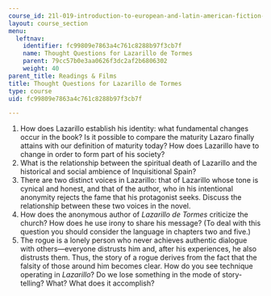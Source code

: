 ```yaml
---
course_id: 21l-019-introduction-to-european-and-latin-american-fiction-great-books-on-the-page-and-on-the-screen-spring-2017
layout: course_section
menu:
  leftnav:
    identifier: fc99809e7863a4c761c8288b97f3cb7f
    name: Thought Questions for Lazarillo de Tormes
    parent: 79cc57b0e3aa0626f3dc2af2b6806302
    weight: 40
parent_title: Readings & Films
title: Thought Questions for Lazarillo de Tormes
type: course
uid: fc99809e7863a4c761c8288b97f3cb7f

---
```


1.  How does Lazarillo establish his identity: what fundamental changes occur in the book? Is it possible to compare the maturity Lazaro finally attains with our definition of maturity today? How does Lazarillo have to change in order to form part of his society?
2.  What is the relationship between the spiritual death of Lazarillo and the historical and social ambience of Inquisitional Spain?
3.  There are two distinct voices in Lazarillo: that of Lazarillo whose tone is cynical and honest, and that of the author, who in his intentional anonymity rejects the fame that his protagonist seeks. Discuss the relationship between these two voices in the novel.
4.  How does the anonymous author of _Lazarillo de Tormes_ criticize the church? How does he use irony to share his message? (To deal with this question you should consider the language in chapters two and five.)
5.  The rogue is a lonely person who never achieves authentic dialogue with others—everyone distrusts him and, after his experiences, he also distrusts them. Thus, the story of a rogue derives from the fact that the falsity of those around him becomes clear. How do you see technique operating in _Lazarillo_? Do we lose something in the mode of story-telling? What? What does it accomplish?
